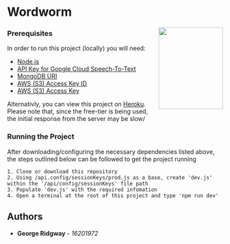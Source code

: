 # Wordworm

<img align="right" width="150" height="190" src="https://seeklogo.com/images/U/University_College_Dublin_FC-logo-4F4707D61E-seeklogo.com.png">

### Prerequisites

In order to run this project (locally) you will need:

- [Node.js](https://nodejs.org/en/)
- [API Key for Google Cloud Speech-To-Text](https://cloud.google.com/speech-to-text)
- [MongoDB URI](https://docs.mongodb.com/guides/server/drivers/)
- [AWS (S3) Access Key ID](https://aws.amazon.com/s3/)
- [AWS (S3) Access Key](https://aws.amazon.com/s3/)

Alternativly, you can view this project on [Heroku](https://wordworm.herokuapp.com/). Please note that, since the free-tier is being used, the initial response from the server may be slow/

### Running the Project

After downloading/configuring the necessary dependencies listed above, the steps outlined below can be followed to get the project running

```
1. Clone or download this repository
2. Using /api.config/sessionKeys/prod.js as a base, create 'dev.js' within the '/api/config/sessionKeys' file path
3. Populate 'dev.js' with the required infomation
4. Open a terminal at the root of this project and type 'npm run dev'
```

## Authors

- **George Ridgway** - _16201972_
